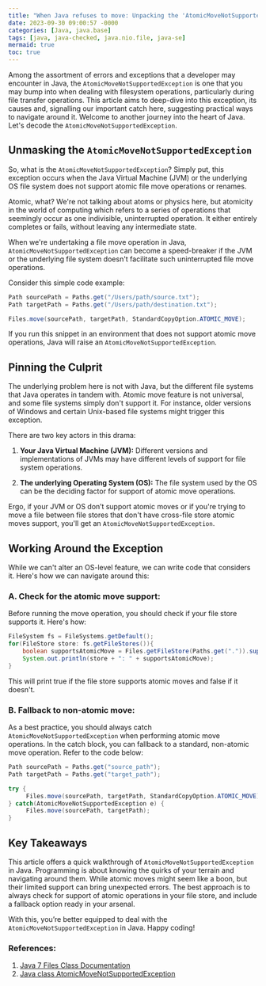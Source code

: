 ```yaml
---
title: "When Java refuses to move: Unpacking the 'AtomicMoveNotSupportedException'"
date: 2023-09-30 09:00:57 -0000
categories: [Java, java.base]
tags: [java, java-checked, java.nio.file, java-se]
mermaid: true
toc: true
---
```



Among the assortment of errors and exceptions that a developer may encounter in Java, the `AtomicMoveNotSupportedException` is one that you may bump into when dealing with filesystem operations, particularly during file transfer operations. This article aims to deep-dive into this exception, its causes and, signalling our important catch here, suggesting practical ways to navigate around it. Welcome to another journey into the heart of Java. Let's decode the `AtomicMoveNotSupportedException`.

## Unmasking the `AtomicMoveNotSupportedException`

So, what is the `AtomicMoveNotSupportedException`? Simply put, this exception occurs when the Java Virtual Machine (JVM) or the underlying OS file system does not support atomic file move operations or renames.

Atomic, what? We're not talking about atoms or physics here, but atomicity in the world of computing which refers to a series of operations that seemingly occur as one indivisible, uninterrupted operation. It either entirely completes or fails, without leaving any intermediate state. 

When we're undertaking a file move operation in Java, `AtomicMoveNotSupportedException` can become a speed-breaker if the JVM or the underlying file system doesn't facilitate such uninterrupted file move operations.

Consider this simple code example:

```java
Path sourcePath = Paths.get("/Users/path/source.txt");
Path targetPath = Paths.get("/Users/path/destination.txt");

Files.move(sourcePath, targetPath, StandardCopyOption.ATOMIC_MOVE);
```

If you run this snippet in an environment that does not support atomic move operations, Java will raise an `AtomicMoveNotSupportedException`.

## Pinning the Culprit 

The underlying problem here is not with Java, but the different file systems that Java operates in tandem with. Atomic move feature is not universal, and some file systems simply don't support it. For instance, older versions of Windows and certain Unix-based file systems might trigger this exception.

There are two key actors in this drama:

1. **Your Java Virtual Machine (JVM):** Different versions and implementations of JVMs may have different levels of support for file system operations. 

2. **The underlying Operating System (OS):** The file system used by the OS can be the deciding factor for support of atomic move operations.

Ergo, if your JVM or OS don’t support atomic moves or if you're trying to move a file between file stores that don't have cross-file store atomic moves support, you'll get an `AtomicMoveNotSupportedException`.

## Working Around the Exception

While we can't alter an OS-level feature, we can write code that considers it. Here's how we can navigate around this:

### A. Check for the atomic move support:

Before running the move operation, you should check if your file store supports it. Here's how:

```java
FileSystem fs = FileSystems.getDefault();
for(FileStore store: fs.getFileStores()){
    boolean supportsAtomicMove = Files.getFileStore(Paths.get(".")).supportsFileAttributeView("basic");
    System.out.println(store + ": " + supportsAtomicMove);
}
```

This will print true if the file store supports atomic moves and false if it doesn't.

### B. Fallback to non-atomic move:

As a best practice, you should always catch `AtomicMoveNotSupportedException` when performing atomic move operations. In the catch block, you can fallback to a standard, non-atomic move operation. Refer to the code below:

```java
Path sourcePath = Paths.get("source_path");
Path targetPath = Paths.get("target_path");

try {
     Files.move(sourcePath, targetPath, StandardCopyOption.ATOMIC_MOVE);
} catch(AtomicMoveNotSupportedException e) {
     Files.move(sourcePath, targetPath);
}
```

## Key Takeaways

This article offers a quick walkthrough of `AtomicMoveNotSupportedException` in Java. Programming is about knowing the quirks of your terrain and navigating around them. While atomic moves might seem like a boon, but their limited support can bring unexpected errors. The best approach is to always check for support of atomic operations in your file store, and include a fallback option ready in your arsenal.

With this, you’re better equipped to deal with the `AtomicMoveNotSupportedException` in Java. Happy coding!

### References:

1. [Java 7 Files Class Documentation](https://docs.oracle.com/javase/7/docs/api/java/nio/file/Files.html)
2. [Java class AtomicMoveNotSupportedException](https://www.programcreek.com/java-api-examples/?api=java.nio.file.AtomicMoveNotSupportedException)
